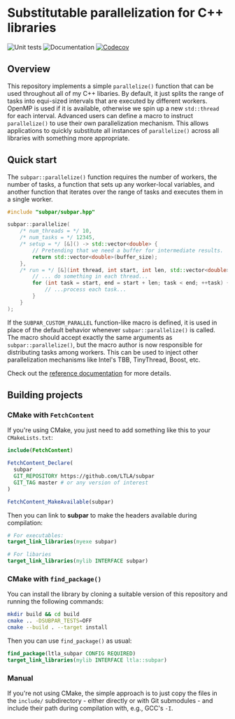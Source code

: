 # Substitutable parallelization for C++ libraries

![Unit tests](https://github.com/LTLA/subpar/actions/workflows/run-tests.yaml/badge.svg)
![Documentation](https://github.com/LTLA/subpar/actions/workflows/doxygenate.yaml/badge.svg)
[![Codecov](https://codecov.io/gh/LTLA/subpar/branch/master/graph/badge.svg?token=GByG4StuqU)](https://codecov.io/gh/LTLA/subpar)

## Overview

This repository implements a simple `parallelize()` function that can be used throughout all of my C++ libaries.
By default, it just splits the range of tasks into equi-sized intervals that are executed by different workers.
OpenMP is used if it is available, otherwise we spin up a new `std::thread` for each interval.
Advanced users can define a macro to instruct `parallelize()` to use their own parallelization mechanism.
This allows applications to quickly substitute all instances of `parallelize()` across all libraries with something more appropriate.

## Quick start

The `subpar::parallelize()` function requires the number of workers, the number of tasks,
a function that sets up any worker-local variables,
and another function that iterates over the range of tasks and executes them in a single worker.

```cpp
#include "subpar/subpar.hpp"

subpar::parallelize(
    /* num_threads = */ 10,
    /* num_tasks = */ 12345,
    /* setup = */ [&]() -> std::vector<double> {
        // Pretending that we need a buffer for intermediate results.
        return std::vector<double>(buffer_size);
    },
    /* run = */ [&](int thread, int start, int len, std::vector<double>& workspace) {
        // ... do something in each thread...
        for (int task = start, end = start + len; task < end; ++task) {
            // ...process each task...
        }
    }
);
```

If the `SUBPAR_CUSTOM_PARALLEL` function-like macro is defined, it is used in place of the default behavior whenever `subpar::parallelize()` is called.
The macro should accept exactly the same arguments as `subpar::parallelize()`, but the macro author is now responsible for distributing tasks among workers.
This can be used to inject other parallelization mechanisms like Intel's TBB, TinyThread, Boost, etc.

Check out the [reference documentation](https://ltla.github.io/subpar) for more details.

## Building projects 

### CMake with `FetchContent`

If you're using CMake, you just need to add something like this to your `CMakeLists.txt`:

```cmake
include(FetchContent)

FetchContent_Declare(
  subpar
  GIT_REPOSITORY https://github.com/LTLA/subpar
  GIT_TAG master # or any version of interest 
)

FetchContent_MakeAvailable(subpar)
```

Then you can link to **subpar** to make the headers available during compilation:

```cmake
# For executables:
target_link_libraries(myexe subpar)

# For libaries
target_link_libraries(mylib INTERFACE subpar)
```

### CMake with `find_package()`

You can install the library by cloning a suitable version of this repository and running the following commands:

```sh
mkdir build && cd build
cmake .. -DSUBPAR_TESTS=OFF
cmake --build . --target install
```

Then you can use `find_package()` as usual:

```cmake
find_package(ltla_subpar CONFIG REQUIRED)
target_link_libraries(mylib INTERFACE ltla::subpar)
```

### Manual

If you're not using CMake, the simple approach is to just copy the files in the `include/` subdirectory - 
either directly or with Git submodules - and include their path during compilation with, e.g., GCC's `-I`.
